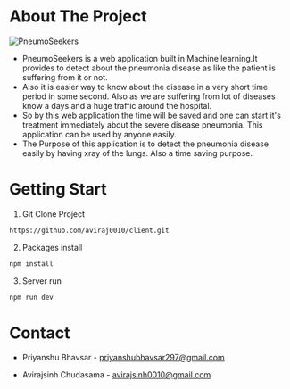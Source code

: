 #  About The Project


![PneumoSeekers](https://pneumoniadetector.netlify.app/_next/image?url=%2Fsample-xray1.png&w=640&q=75)

* PneumoSeekers is a web application built in Machine learning.It provides to detect about the pneumonia disease as like the patient is suffering from it or not. 
* Also it is easier way to know about the disease in a very short time period in some second. Also as we are suffering from lot of diseases know a days and a huge traffic around the hospital. 
* So by this web application the time will be saved and one can start it's treatment immediately about the severe disease pneumonia. This application can be used by anyone easily. 
* The Purpose of this application is to detect the pneumonia disease easily by having xray of the lungs. Also a time saving purpose. 



# Getting Start







1. Git Clone Project 
 ```sh
https://github.com/aviraj0010/client.git
```

2. Packages install
```sh 
npm install
```

3. Server run 
```sh
npm run dev
```






# Contact

* Priyanshu Bhavsar -
  priyanshubhavsar297@gmail.com

* Avirajsinh Chudasama -   avirajsinh0010@gmail.com  






